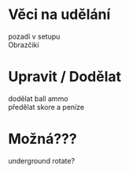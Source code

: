 # Věci na udělání

pozadí v setupu\
Obrazčikí

# Upravit / Dodělat

dodělat ball ammo\
předělat skore a peníze

# Možná???

underground rotate?